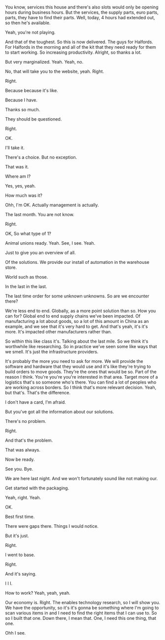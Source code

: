 You know, services this house and there's also slots would only be opening hours during business hours. But the services, the supply parts, euro parts, parts, they have to find their parts. Well, today, 4 hours had extended out, so then he's available. 

Yeah, you're not playing. 

And that of the toughest. So this is now delivered. The guys for Halfords. For Halfords in the morning and all of the kit that they need ready for them to start working. So increasing productivity. Alright, so thanks a lot. 

But very marginalized. Yeah. Yeah, no. 

No, that will take you to the website, yeah. Right. 

Right. 

Because because it's like. 

Because I have. 

Thanks so much. 

They should be questioned. 

Right. 

OK. 

I'll take it. 

There's a choice. But no exception. 

That was it. 

Where am I? 

Yes, yes, yeah. 

How much was it? 

Ohh, I'm OK. Actually management is actually. 

The last month. You are not know. 

Right. 

OK, So what type of 1? 

Animal unions ready. Yeah. See, I see. Yeah. 

Just to give you an overview of all. 

Of the solutions. We provide our install of automation in the warehouse store. 

World such as those. 

In the last in the last. 

The last time order for some unknown unknowns. So are we encounter there? 

We're less end to end. Globally, as a more point solution than so. How you can for? Global end to end supply chains we've been impacted. Of manufacturing a lot about goods, so a lot of this amount in China as an example, and we see that it's very hard to get. And that's yeah, it's it's more. It's impacted other manufacturers rather than. 

So within this like class it's. Talking about the last mile. So we think it's worthwhile like researching. So in practice we've seen some like ways that we smell. It's just the infrastructure providers. 

It's probably the more you need to ask for more. We will provide the software and hardware that they would use and it's like they're trying to build orders to move goods. They're the ones that would be so. Part of the reason I think. You're you're you're interested in that area. Target more of a logistics that's so someone who's there. You can find a lot of peoples who are working across borders. So I think that's more relevant decision. Yeah, but that's. That's the difference. 

I don't have a card, I'm afraid. 

But you've got all the information about our solutions. 

There's no problem. 

Right. 

And that's the problem. 

That was always. 

Now be ready. 

See you. Bye. 

We are here last night. And we won't fortunately sound like not making our. 

Get started with the packaging. 

Yeah, right. Yeah. 

OK. 

Best first time. 

There were gaps there. Things I would notice. 

But it's just. 

Right. 

I went to base. 

Right. 

And it's saying. 

I I I. 

How to work? Yeah, yeah, yeah. 

Our economy is. Right. The enables technology research, so I will show you. We have the opportunity, so it's it's gonna be something where I'm going to scan various items in and I need to find the right items that I can use to. So so I built that one. Down there, I mean that. One, I need this one thing, that one. 

Ohh I see.
